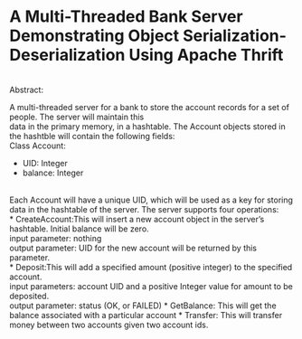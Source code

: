 # A Multi-Threaded Bank Server Demonstrating Object Serialization-Deserialization Using Apache Thrift 

<br />
Abstract:

A multi-threaded server for a bank to store the account records for a set of people. The server will maintain this<br /> data in the primary memory, in a hashtable. The Account objects stored in the hashtble will contain the following fields:<br />
Class Account:
  * UID: Integer
  * balance: Integer
<br />
Each Account will have a unique UID, which will be used as a key for storing data in the hashtable of the server. The server supports four operations:<br />
* CreateAccount:This will insert a new account object in the server’s hashtable. Initial balance will be zero.<br /> input parameter: nothing<br />
output parameter: UID for the new account will be returned by this parameter.<br />
* Deposit:This will add a specified amount (positive integer) to the specified account.<br />
input parameters: account UID and a positive Integer value for amount to be deposited.<br /> output parameter: status (OK, or FAILED)
* GetBalance: This will get the balance associated with a particular account
* Transfer: This will transfer money between two accounts given two account ids.
